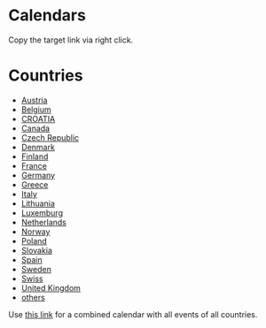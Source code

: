 # Calendars

Copy the target link via right click.

# Countries
- [Austria](https://raw.githubusercontent.com/Schluggi/pk-jam-calendar/main/calendars/austria.ics)
- [Belgium](https://raw.githubusercontent.com/Schluggi/pk-jam-calendar/main/calendars/belgium.ics)
- [CROATIA](https://raw.githubusercontent.com/Schluggi/pk-jam-calendar/main/calendars/croatia.ics)
- [Canada](https://raw.githubusercontent.com/Schluggi/pk-jam-calendar/main/calendars/canada.ics)
- [Czech Republic](https://raw.githubusercontent.com/Schluggi/pk-jam-calendar/main/calendars/czech_republic.ics)
- [Denmark](https://raw.githubusercontent.com/Schluggi/pk-jam-calendar/main/calendars/denmark.ics)
- [Finland](https://raw.githubusercontent.com/Schluggi/pk-jam-calendar/main/calendars/finland.ics)
- [France](https://raw.githubusercontent.com/Schluggi/pk-jam-calendar/main/calendars/france.ics)
- [Germany](https://raw.githubusercontent.com/Schluggi/pk-jam-calendar/main/calendars/germany.ics)
- [Greece](https://raw.githubusercontent.com/Schluggi/pk-jam-calendar/main/calendars/greece.ics)
- [Italy](https://raw.githubusercontent.com/Schluggi/pk-jam-calendar/main/calendars/italy.ics)
- [Lithuania](https://raw.githubusercontent.com/Schluggi/pk-jam-calendar/main/calendars/lithuania.ics)
- [Luxemburg](https://raw.githubusercontent.com/Schluggi/pk-jam-calendar/main/calendars/luxemburg.ics)
- [Netherlands](https://raw.githubusercontent.com/Schluggi/pk-jam-calendar/main/calendars/netherlands.ics)
- [Norway](https://raw.githubusercontent.com/Schluggi/pk-jam-calendar/main/calendars/norway.ics)
- [Poland](https://raw.githubusercontent.com/Schluggi/pk-jam-calendar/main/calendars/poland.ics)
- [Slovakia](https://raw.githubusercontent.com/Schluggi/pk-jam-calendar/main/calendars/slovakia.ics)
- [Spain](https://raw.githubusercontent.com/Schluggi/pk-jam-calendar/main/calendars/spain.ics)
- [Sweden](https://raw.githubusercontent.com/Schluggi/pk-jam-calendar/main/calendars/sweden.ics)
- [Swiss](https://raw.githubusercontent.com/Schluggi/pk-jam-calendar/main/calendars/swiss.ics)
- [United Kingdom](https://raw.githubusercontent.com/Schluggi/pk-jam-calendar/main/calendars/united_kingdom.ics)
- [others](https://raw.githubusercontent.com/Schluggi/pk-jam-calendar/main/calendars/others.ics)


Use [this link](https://raw.githubusercontent.com/Schluggi/pk-jam-calendar/main/calendars/all.ics) for a combined
calendar with all events of all countries.